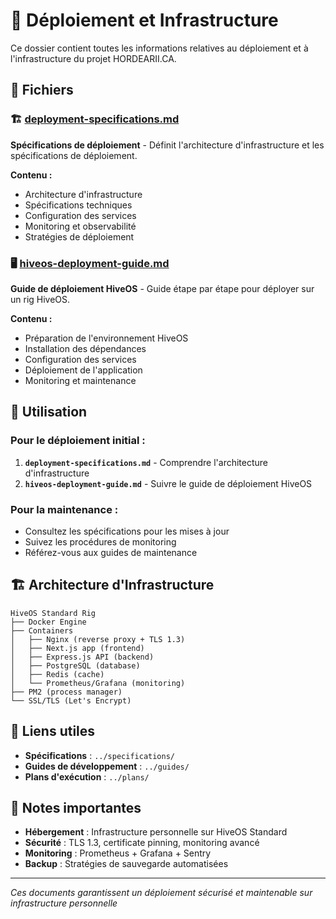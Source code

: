 # 🚀 Déploiement et Infrastructure

Ce dossier contient toutes les informations relatives au déploiement et à l'infrastructure du projet HORDEARII.CA.

## 📄 Fichiers

### 🏗 [deployment-specifications.md](./deployment-specifications.md)
**Spécifications de déploiement** - Définit l'architecture d'infrastructure et les spécifications de déploiement.

**Contenu :**
- Architecture d'infrastructure
- Spécifications techniques
- Configuration des services
- Monitoring et observabilité
- Stratégies de déploiement

### 🖥️ [hiveos-deployment-guide.md](./hiveos-deployment-guide.md)
**Guide de déploiement HiveOS** - Guide étape par étape pour déployer sur un rig HiveOS.

**Contenu :**
- Préparation de l'environnement HiveOS
- Installation des dépendances
- Configuration des services
- Déploiement de l'application
- Monitoring et maintenance

## 🚀 Utilisation

### Pour le déploiement initial :
1. **`deployment-specifications.md`** - Comprendre l'architecture d'infrastructure
2. **`hiveos-deployment-guide.md`** - Suivre le guide de déploiement HiveOS

### Pour la maintenance :
- Consultez les spécifications pour les mises à jour
- Suivez les procédures de monitoring
- Référez-vous aux guides de maintenance

## 🏗 Architecture d'Infrastructure

```
HiveOS Standard Rig
├── Docker Engine
├── Containers
│   ├── Nginx (reverse proxy + TLS 1.3)
│   ├── Next.js app (frontend)
│   ├── Express.js API (backend)
│   ├── PostgreSQL (database)
│   ├── Redis (cache)
│   └── Prometheus/Grafana (monitoring)
├── PM2 (process manager)
└── SSL/TLS (Let's Encrypt)
```

## 🔗 Liens utiles

- **Spécifications** : `../specifications/`
- **Guides de développement** : `../guides/`
- **Plans d'exécution** : `../plans/`

## 📝 Notes importantes

- **Hébergement** : Infrastructure personnelle sur HiveOS Standard
- **Sécurité** : TLS 1.3, certificate pinning, monitoring avancé
- **Monitoring** : Prometheus + Grafana + Sentry
- **Backup** : Stratégies de sauvegarde automatisées

---

*Ces documents garantissent un déploiement sécurisé et maintenable sur infrastructure personnelle*

